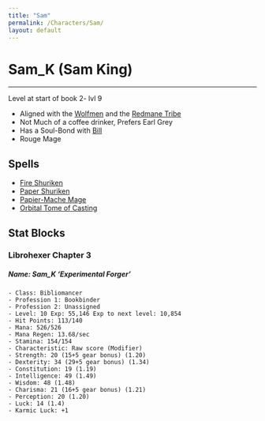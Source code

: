 ```yaml
---
title: "Sam"
permalink: /Characters/Sam/
layout: default
---
```

# Sam_K (Sam King)
---
Level at start of book 2- lvl 9

- Aligned with the [Wolfmen](Wolfmen.md) and the [Redmane Tribe](WolfmanWarlock/Redmane%20Tribe.md)
- Not Much of a coffee drinker, Prefers Earl Grey
- Has a Soul-Bond with [Bill](Bill.md)
- Rouge Mage


## Spells
- [Fire Shuriken](../../_Lexicon/FireShuriken.md)
- [Paper Shuriken](../../_Lexicon/PaperShuriken.md)
- [Papier-Mache Mage](../../_Lexicon/Papier-MacheMage.md)
- [Orbital Tome of Casting](../../_Lexicon/OrbitalTomeofCasting.md)

## Stat Blocks

### Librohexer Chapter 3

##### Name: Sam_K ‘Experimental Forger’
	- Class: Bibliomancer
	- Profession 1: Bookbinder
	- Profession 2: Unassigned
	- Level: 10 Exp: 55,146 Exp to next level: 10,854
	- Hit Points: 113/140
	- Mana: 526/526
	- Mana Regen: 13.68/sec
	- Stamina: 154/154
	- Characteristic: Raw score (Modifier)
	- Strength: 20 (15+5 gear bonus) (1.20)
	- Dexterity: 34 (29+5 gear bonus) (1.34)
	- Constitution: 19 (1.19)
	- Intelligence: 49 (1.49)
	- Wisdom: 48 (1.48)
	- Charisma: 21 (16+5 gear bonus) (1.21)
	- Perception: 20 (1.20)
	- Luck: 14 (1.4)
	- Karmic Luck: +1
